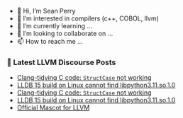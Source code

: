 - 👋 Hi, I’m Sean Perry
- 👀 I’m interested in compilers (c++, COBOL, llvm)
- 🌱 I’m currently learning ...
- 💞️ I’m looking to collaborate on ...
- 📫 How to reach me ...

<!---
s66perry/s66perry is a ✨ special ✨ repository because its `README.md` (this file) appears on your GitHub profile.
You can click the Preview link to take a look at your changes.
--->
### 📕 Latest LLVM Discourse Posts

<!-- DISCOURSE-LLVM:START -->
- [Clang-tidying C code: `StructCase` not working](https://discourse.llvm.org/t/clang-tidying-c-code-structcase-not-working/76863#post_3)
- [LLDB 15 build on Linux cannot find libpython3.11.so.1.0](https://discourse.llvm.org/t/lldb-15-build-on-linux-cannot-find-libpython3-11-so-1-0/76878#post_3)
- [Clang-tidying C code: `StructCase` not working](https://discourse.llvm.org/t/clang-tidying-c-code-structcase-not-working/76863#post_2)
- [LLDB 15 build on Linux cannot find libpython3.11.so.1.0](https://discourse.llvm.org/t/lldb-15-build-on-linux-cannot-find-libpython3-11-so-1-0/76878#post_2)
- [Official Mascot for LLVM](https://discourse.llvm.org/t/official-mascot-for-llvm/76885#post_3)
<!-- DISCOURSE-LLVM:END -->
